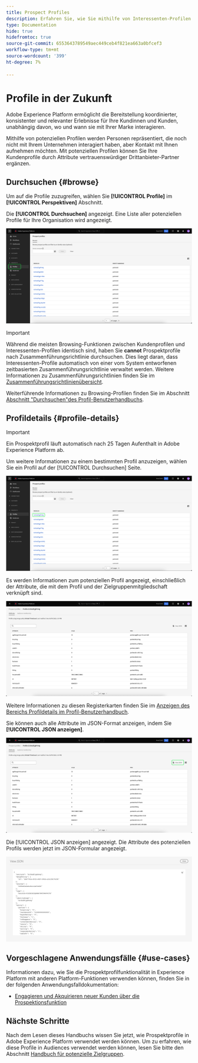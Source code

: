 ```yaml
---
title: Prospect Profiles
description: Erfahren Sie, wie Sie mithilfe von Interessenten-Profilen Informationen über unbekannte Kunden mit Drittanbieterinformationen erfassen und verwenden können.
type: Documentation
hide: true
hidefromtoc: true
source-git-commit: 6553643789549aec449ceb4f821ea663a0bfcef3
workflow-type: tm+mt
source-wordcount: '399'
ht-degree: 7%

---
```



# Profile in der Zukunft

Adobe Experience Platform ermöglicht die Bereitstellung koordinierter, konsistenter und relevanter Erlebnisse für Ihre Kundinnen und Kunden, unabhängig davon, wo und wann sie mit Ihrer Marke interagieren.

Mithilfe von potenziellen Profilen werden Personen repräsentiert, die noch nicht mit Ihrem Unternehmen interagiert haben, aber Kontakt mit Ihnen aufnehmen möchten. Mit potenziellen Profilen können Sie Ihre Kundenprofile durch Attribute vertrauenswürdiger Drittanbieter-Partner ergänzen.

## Durchsuchen {#browse}

Um auf die Profile zuzugreifen, wählen Sie **[!UICONTROL Profile]** im **[!UICONTROL Perspektiven]** Abschnitt.

Die **[!UICONTROL Durchsuchen]** angezeigt. Eine Liste aller potenziellen Profile für Ihre Organisation wird angezeigt.

![Die [!UICONTROL Profile] -Schaltfläche markiert ist, wird die [!UICONTROL Durchsuchen] Seite für Interessenten-Profile.](../images/prospect-profile/browse-profiles.png)

>[!IMPORTANT]
>
>Während die meisten Browsing-Funktionen zwischen Kundenprofilen und Interessenten-Profilen identisch sind, haben Sie **cannot** Prospektprofile nach Zusammenführungsrichtlinie durchsuchen. Dies liegt daran, dass Interessenten-Profile automatisch von einer vom System entworfenen zeitbasierten Zusammenführungsrichtlinie verwaltet werden. Weitere Informationen zu Zusammenführungsrichtlinien finden Sie im [Zusammenführungsrichtlinienübersicht](../merge-policies/overview.md).

Weiterführende Informationen zu Browsing-Profilen finden Sie im Abschnitt [Abschnitt &quot;Durchsuchen&quot;des Profil-Benutzerhandbuchs](./user-guide.md#browse-identity).

## Profildetails {#profile-details}

>[!IMPORTANT]
>
>Ein Prospektprofil läuft automatisch nach 25 Tagen Aufenthalt in Adobe Experience Platform ab.

Um weitere Informationen zu einem bestimmten Profil anzuzeigen, wählen Sie ein Profil auf der [!UICONTROL Durchsuchen] Seite.

![Ein Interessenten-Profil wird auf der Durchsuchen-Seite hervorgehoben.](../images/prospect-profile/select-specific-profile.png)

Es werden Informationen zum potenziellen Profil angezeigt, einschließlich der Attribute, die mit dem Profil und der Zielgruppenmitgliedschaft verknüpft sind.

![Die Seite mit den Profildetails des Interessenten wird angezeigt.](../images/prospect-profile/profile-details.png)

Weitere Informationen zu diesen Registerkarten finden Sie im [Anzeigen des Bereichs Profildetails im Profil-Benutzerhandbuch](./user-guide.md#profile-detail).

Sie können auch alle Attribute im JSON-Format anzeigen, indem Sie **[!UICONTROL JSON anzeigen]**.

![Die [!UICONTROL JSON anzeigen] wird auf der Seite mit den Profildetails des Interessenten-Profils markiert.](../images/prospect-profile/profile-select-view-json.png)

Die [!UICONTROL JSON anzeigen] angezeigt. Die Attribute des potenziellen Profils werden jetzt im JSON-Formular angezeigt.

![Die Attribute des potenziellen Profils werden im JSON-Formular angezeigt.](../images/prospect-profile/profile-view-json.png)

## Vorgeschlagene Anwendungsfälle {#use-cases}

Informationen dazu, wie Sie die Prospektprofilfunktionalität in Experience Platform mit anderen Platform-Funktionen verwenden können, finden Sie in der folgenden Anwendungsfalldokumentation:

- [Engagieren und Akquirieren neuer Kunden über die Prospektionsfunktion](../../rtcdp/partner-data/prospecting.md)

## Nächste Schritte

Nach dem Lesen dieses Handbuchs wissen Sie jetzt, wie Prospektprofile in Adobe Experience Platform verwendet werden können. Um zu erfahren, wie diese Profile in Audiences verwendet werden können, lesen Sie bitte den Abschnitt [Handbuch für potenzielle Zielgruppen](../../segmentation/ui/prospect-audience.md).
